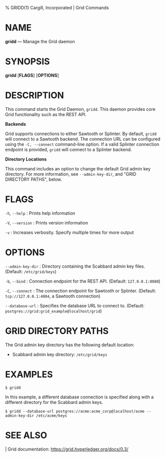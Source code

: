 % GRIDD(1) Cargill, Incorporated | Grid Commands
<!--
  Copyright 2018-2020 Cargill Incorporated
  Licensed under Creative Commons Attribution 4.0 International License
  https://creativecommons.org/licenses/by/4.0/
-->

NAME
====

**gridd** — Manage the Grid daemon

SYNOPSIS
========

**gridd** \[**FLAGS**\] \[**OPTIONS**\]

DESCRIPTION
===========

This command starts the Grid Daemon, `gridd`. This daemon provides core Grid
functionality such as the REST API.

**Backends**

Grid supports connections to either Sawtooth or Splinter. By default, `gridd`
will connect to a Sawtooth backend. The connection URL can be configured using
the `-C, --connect` command-line option. If a valid Splinter connection
endpoint is provided, `gridd` will connect to a Splinter backend.

**Directory Locations**

This command includes an option to change the default Grid admin key directory.
For more information, see `--admin-key-dir`, and "GRID DIRECTORY PATHS", below.

FLAGS
=====

`-h`, `--help`
: Prints help information

`-V`, `--version`
: Prints version information

`-v`
: Increases verbosity. Specify multiple times for more
  output

OPTIONS
=======

`--admin-key-dir`
: Directory containing the Scabbard admin key files. (Default: `/etc/grid/keys`)

`-b`, `--bind`
: Connection endpoint for the REST API. (Default: `127.0.0.1:8080`)

`-C`, `--connect`
: The connection endpoint for Sawtooth or Splinter. (Default:
`tcp://127.0.0.1:4004`, a Sawtooth connection)

`--database-url`
: Specifies the database URL to connect to. (Default: `postgres://grid:grid_example@localhost/grid`)

GRID DIRECTORY PATHS
====================

The Grid admin key directory has the following default location:

* Scabbard admin key directory: `/etc/grid/keys`

EXAMPLES
========
```
$ gridd
```

In this example, a different database connection is specified along with a
different directory for the Scabbard admin keys.

```
$ gridd --database-url postgres://acme:acme_corp@localhost/acme --admin-key-dir /etc/acme/keys
```

SEE ALSO
========
| Grid documentation: https://grid.hyperledger.org/docs/0.3/
